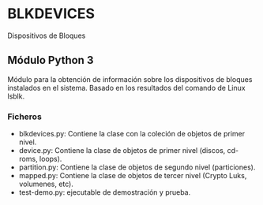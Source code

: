 # BLKDEVICES

Dispositivos de Bloques

## Módulo Python 3

Módulo para la obtención de información sobre los dispositivos de bloques instalados en el sistema.
Basado en los resultados del comando de Linux lsblk.

### Ficheros

- blkdevices.py: Contiene la clase con la coleción de objetos de primer nivel.
- device.py: Contiene la clase de objetos de primer nivel (discos, cd-roms, loops).
- partition.py: Contiene la clase de objetos de segundo nivel (particiones).
- mapped.py: Contiene la clase de objetos de tercer nivel (Crypto Luks, volumenes, etc).
- test-demo.py: ejecutable de demostración y prueba.
